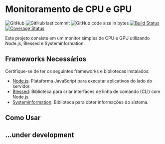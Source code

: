 # Monitoramento de CPU e GPU

![GitHub](https://img.shields.io/github/license/seu_usuario/monitor-cpu-gpu)
![GitHub last commit](https://img.shields.io/github/last-commit/seu_usuario/monitor-cpu-gpu)
![GitHub code size in bytes](https://img.shields.io/github/languages/code-size/seu_usuario/monitor-cpu-gpu)
[![Build Status](https://travis-ci.org/seu_usuario/monitor-cpu-gpu.svg?branch=main)](https://travis-ci.org/seu_usuario/monitor-cpu-gpu)
[![Coverage Status](https://coveralls.io/repos/github/seu_usuario/monitor-cpu-gpu/badge.svg?branch=main)](https://coveralls.io/github/seu_usuario/monitor-cpu-gpu?branch=main)

Este projeto consiste em um monitor simples de CPU e GPU utilizando Node.js, Blessed e Systeminformation.

## Frameworks Necessários

Certifique-se de ter os seguintes frameworks e bibliotecas instalados:

- [Node.js](https://nodejs.org/): Plataforma JavaScript para executar aplicativos do lado do servidor.
- [Blessed](https://www.npmjs.com/package/blessed): Biblioteca para criar interfaces de linha de comando (CLI) com Node.js.
- [Systeminformation](https://www.npmjs.com/package/systeminformation): Biblioteca para obter informações do sistema.

## Como Usar
## ...under development
